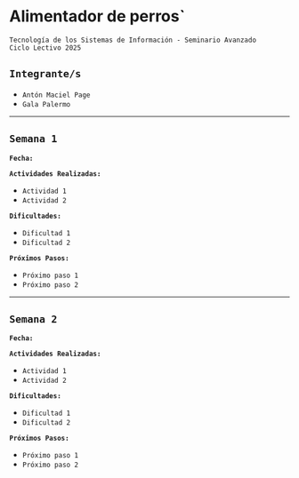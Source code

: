 # **Alimentador de perros`**

`Tecnología de los Sistemas de Información - Seminario Avanzado`  
`Ciclo Lectivo 2025`

## **`Integrante/s`**

- `Antón Maciel Page`  
- `Gala Palermo`


---


## **`Semana 1`**

**`Fecha:`**

**`Actividades Realizadas:`**

- `Actividad 1`  
- `Actividad 2`

**`Dificultades:`**

- `Dificultad 1`  
- `Dificultad 2`

**`Próximos Pasos:`**

- `Próximo paso 1`  
- `Próximo paso 2`


---


## **`Semana 2`**

**`Fecha:`**

**`Actividades Realizadas:`**

- `Actividad 1`  
- `Actividad 2`

**`Dificultades:`**

- `Dificultad 1`  
- `Dificultad 2`

**`Próximos Pasos:`**

- `Próximo paso 1`  
- `Próximo paso 2`
